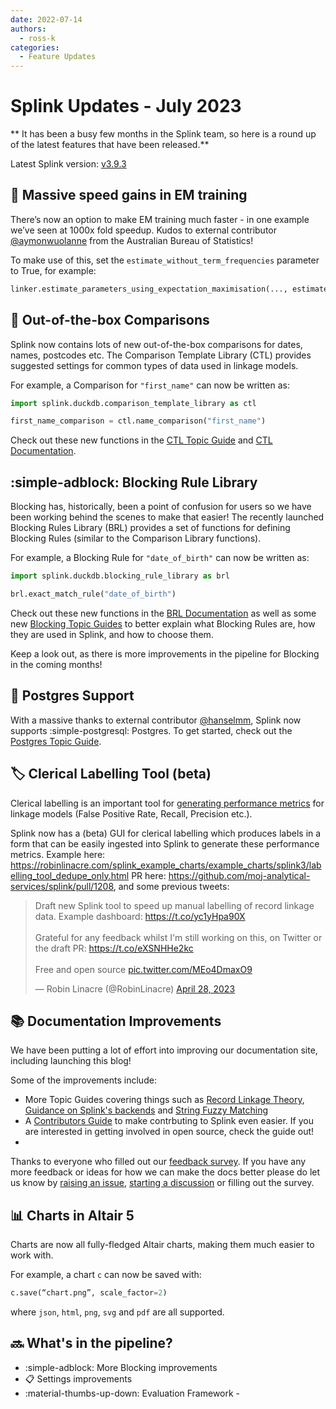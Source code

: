 ```yaml
---
date: 2022-07-14
authors:
  - ross-k
categories:
  - Feature Updates
---
```


# Splink Updates - July 2023

** It has been a busy few months in the Splink team, so here is a round up of the latest features that have been released.**

Latest Splink version: [v3.9.3](https://github.com/moj-analytical-services/splink/releases/tag/v3.9.3)

<!-- more -->


## :rocket: Massive speed gains in EM training

There’s now an option to make EM training much faster - in one example we’ve seen at 1000x fold speedup.  Kudos to external contributor [@aymonwuolanne](https://github.com/moj-analytical-services/splink/pull/1369) from the Australian Bureau of Statistics! 

To make use of this, set the `estimate_without_term_frequencies` parameter to True, for example:

```py
linker.estimate_parameters_using_expectation_maximisation(..., estimate_without_term_frequencies=True)
```
## :gift: Out-of-the-box Comparisons

Splink now contains lots of new out-of-the-box comparisons for dates, names, postcodes etc. The Comparison Template Library (CTL) provides suggested settings for common types of data used in linkage models. 

For example, a Comparison for `"first_name"` can now be written as:

```py
import splink.duckdb.comparison_template_library as ctl

first_name_comparison = ctl.name_comparison("first_name")
```

Check out these new functions in the [CTL Topic Guide](https://moj-analytical-services.github.io/splink/topic_guides/comparisons/comparison_templates.html) and [CTL Documentation](https://moj-analytical-services.github.io/splink/comparison_template_library.html?h=comp).

## :simple-adblock: Blocking Rule Library

Blocking has, historically, been a point of confusion for users so we have been working behind the scenes to make that easier! The recently launched Blocking Rules Library (BRL) provides a set of functions for defining Blocking Rules (similar to the Comparison Library functions). 

For example, a Blocking Rule for `"date_of_birth"` can now be written as:

```py
import splink.duckdb.blocking_rule_library as brl

brl.exact_match_rule("date_of_birth")
```

Check out these new functions in the [BRL Documentation](https://moj-analytical-services.github.io/splink/blocking_rule_library.html) as well as some new [Blocking Topic Guides](https://moj-analytical-services.github.io/splink/topic_guides/blocking/blocking_rules.html) to better explain what Blocking Rules are, how they are used in Splink, and how to choose them.

Keep a look out, as there is more improvements in the pipeline for Blocking in the coming months!

## :elephant: Postgres Support

With a massive thanks to external contributor [@hanselmm](https://github.com/moj-analytical-services/splink/pull/1191), Splink now supports :simple-postgresql: Postgres. To get started, check out the [Postgres Topic Guide](https://moj-analytical-services.github.io/splink/topic_guides/backends/postgres.html).

## :label: Clerical Labelling Tool (beta)

Clerical labelling is an important tool for [generating performance metrics](https://moj-analytical-services.github.io/splink/demos/tutorials/07_Quality_assurance.html) for linkage models (False Positive Rate, Recall, Precision etc.).

Splink now has a (beta) GUI for clerical labelling which produces labels in a form that can be easily ingested into Splink to generate these performance metrics.  Example here: https://robinlinacre.com/splink_example_charts/example_charts/splink3/labelling_tool_dedupe_only.html PR here: https://github.com/moj-analytical-services/splink/pull/1208, and some previous tweets:

<blockquote class="twitter-tweet"><p lang="en" dir="ltr">Draft new Splink tool to speed up manual labelling of record linkage data. Example dashboard: <a href="https://t.co/yc1yHpa90X">https://t.co/yc1yHpa90X</a> <br><br>Grateful for any feedback whilst I&#39;m still working on this, on Twitter or the draft PR: <a href="https://t.co/eXSNHHe2kc">https://t.co/eXSNHHe2kc</a><br><br>Free and open source <a href="https://t.co/MEo4DmaxO9">pic.twitter.com/MEo4DmaxO9</a></p>&mdash; Robin Linacre (@RobinLinacre) <a href="https://twitter.com/RobinLinacre/status/1651845520057421825?ref_src=twsrc%5Etfw">April 28, 2023</a></blockquote> <script async src="https://platform.twitter.com/widgets.js" charset="utf-8"></script>


## :books: Documentation Improvements

We have been putting a lot of effort into improving our documentation site, including launching this blog!

Some of the improvements include:

* More Topic Guides covering things such as [Record Linkage Theory](https://moj-analytical-services.github.io/splink/topic_guides/theory/record_linkage.html), [Guidance on Splink's backends](https://moj-analytical-services.github.io/splink/topic_guides/backends/backends.html) and [String Fuzzy Matching](https://moj-analytical-services.github.io/splink/topic_guides/comparisons/choosing_comparators.html)
* A [Contributors Guide](https://moj-analytical-services.github.io/splink/CONTRIBUTING.html) to make contrbuting to Splink even easier. If you are interested in getting involved in open source, check the guide out!
* 


Thanks to everyone who filled out our [feedback survey](https://forms.gle/4S9PJgFX7opE9ggu9). If you have any more feedback or ideas for how we can make the docs better please do let us know by [raising an issue](https://github.com/moj-analytical-services/splink/issues), [starting a discussion](https://github.com/moj-analytical-services/splink/discussions) or filling out the survey.

## :bar_chart: Charts in Altair 5

Charts are now all fully-fledged Altair charts, making them much easier to work with.  

For example, a chart `c` can now be saved with:

```py
c.save(“chart.png”, scale_factor=2)
```

where `json`, `html`, `png`, `svg` and `pdf` are all supported.


## :soon: What's in the pipeline?

* :simple-adblock:   More Blocking improvements  
* :clipboard:   Settings improvements  
* :material-thumbs-up-down:   Evaluation Framework - 

